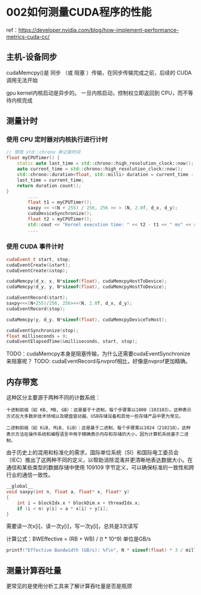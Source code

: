 # 002如何测量CUDA程序的性能

ref：https://developer.nvidia.com/blog/how-implement-performance-metrics-cuda-cc/


## 主机-设备同步

cudaMemcpy()是 同步 （或 阻塞 ）传输，在同步传输完成之前，后续的 CUDA 调用无法开始

gpu kernel内核启动是异步的。 一旦内核启动，控制权立即返回到 CPU，而不等待内核完成


## 测量计时

### 使用 CPU 定时器对内核执行进行计时 

```c++ 
// 使用 std::chrono 来记录时间
float myCPUTimer() {
    static auto last_time = std::chrono::high_resolution_clock::now();
    auto current_time = std::chrono::high_resolution_clock::now();
    std::chrono::duration<float, std::milli> duration = current_time - last_time;
    last_time = current_time;
    return duration.count();
}
        ....
        float t1 = myCPUTimer();
        saxpy << <(N + 255) / 256, 256 >> > (N, 2.0f, d_x, d_y);
        cudaDeviceSynchronize();
        float t2 = myCPUTimer();
        std::cout << "Kernel execution time: " << t2 - t1 << " ms" << std::endl;
        ....
```

### 使用 CUDA 事件计时

```c++
cudaEvent_t start, stop;
cudaEventCreate(&start);
cudaEventCreate(&stop);

cudaMemcpy(d_x, x, N*sizeof(float), cudaMemcpyHostToDevice);
cudaMemcpy(d_y, y, N*sizeof(float), cudaMemcpyHostToDevice);

cudaEventRecord(start);
saxpy<<<(N+255)/256, 256>>>(N, 2.0f, d_x, d_y);
cudaEventRecord(stop);

cudaMemcpy(y, d_y, N*sizeof(float), cudaMemcpyDeviceToHost);

cudaEventSynchronize(stop);
float milliseconds = 0;
cudaEventElapsedTime(&milliseconds, start, stop);
```

TODO：cudaMemcpy本身是阻塞传输，为什么还需要cudaEventSynchronize来阻塞呢？
TODO: cudaEventRecord与nvprof相比，好像是nvprof更加精确。

## 内存带宽

这种区分主要源于两种不同的计数系统：

    十进制前缀（如 KB, MB, GB）：这是基于十进制，每个步骤乘以1000（103103）。这种表示方式在大多数非技术领域以及硬盘驱动器、USB存储设备和其他一些存储产品中更为常见。

    二进制前缀（如 KiB, MiB, GiB）：这是基于二进制，每个步骤乘以1024（210210）。这种表示方法在操作系统和编程语言中用于精确表示内存和存储的大小，因为计算机系统基于二进制。

由于历史上的混用和标准化的需求，国际单位系统（SI）和国际电工委员会（IEC）推出了这两种不同的定义，以帮助消除混淆并更清晰地表达数据大小。在通信和某些类型的数据存储中使用 109109 字节定义，可以确保标准的一致性和跨行业的通信一致性。

```c++
__global__
void saxpy(int n, float a, float* x, float* y)
{
    int i = blockIdx.x * blockDim.x + threadIdx.x;
    if (i < n) y[i] = a * x[i] + y[i];
}
```
需要读一次x[i]，读一次y[i]，写一次y[i]，总共是3次读写

计算公式：BWEffective = (RB + WB) / (t * 10^9) 单位是GB/s

```c++
printf("Effective Bandwidth (GB/s): %f\n", N * sizeof(float) * 3 / milliseconds / 1e6);
```

## 测量计算吞吐量

更常见的是使用分析工具来了解计算吞吐量是否是瓶颈